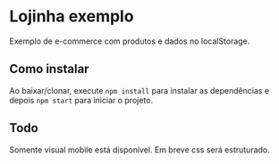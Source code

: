 # Lojinha exemplo

Exemplo de e-commerce com produtos e dados no localStorage.

## Como instalar

Ao baixar/clonar, execute `npm install` para instalar as dependências e depois `npm start` para iniciar o projeto.

## Todo

Somente visual mobile está disponível. Em breve css será estruturado.